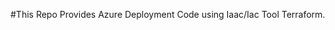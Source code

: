 #This Repo Provides Azure Deployment Code using Iaac/Iac Tool Terraform.


<!-- 
#For Powershell:
$env:ARM_CLIENT_ID="29e102ea-3ec8-4089-9b85-61782841b927"
$env:ARM_CLIENT_SECRET="mnj7Q~I_AwUsU433LJdJUvtoe_NgSA1Wi2tGy"
$env:ARM_SUBSCRIPTION_ID="298f2c19-014b-4195-b821-e3d8fc25c2a8"
$env:ARM_TENANT_ID="2b387c91-acd6-4c88-a6aa-c92a96cab8b1"

For Bash Shell:
export ARM_CLIENT_ID="29e102ea-3ec8-4089-9b85-61782841b927"
export ARM_CLIENT_SECRET="mnj7Q~I_AwUsU433LJdJUvtoe_NgSA1Wi2tGy"
export ARM_SUBSCRIPTION_ID="298f2c19-014b-4195-b821-e3d8fc25c2a8"
export ARM_TENANT_ID="2b387c91-acd6-4c88-a6aa-c92a96cab8b1" -->
